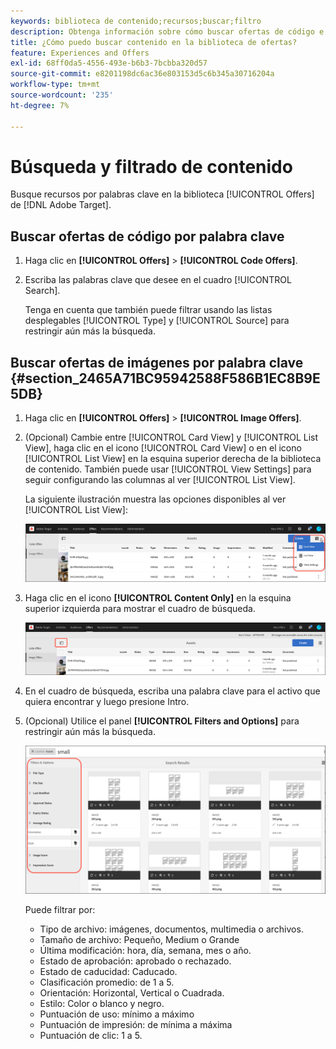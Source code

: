```yaml
---
keywords: biblioteca de contenido;recursos;buscar;filtro
description: Obtenga información sobre cómo buscar ofertas de código e imagen en la biblioteca de ofertas de Adobe [!DNL Target] Ofertas.
title: ¿Cómo puedo buscar contenido en la biblioteca de ofertas?
feature: Experiences and Offers
exl-id: 68ff0da5-4556-493e-b6b3-7bcbba320d57
source-git-commit: e8201198dc6ac36e803153d5c6b345a30716204a
workflow-type: tm+mt
source-wordcount: '235'
ht-degree: 7%

---
```


# Búsqueda y filtrado de contenido

Busque recursos por palabras clave en la biblioteca [!UICONTROL Offers] de [!DNL Adobe Target].

## Buscar ofertas de código por palabra clave

1. Haga clic en **[!UICONTROL Offers]** > **[!UICONTROL Code Offers]**.
1. Escriba las palabras clave que desee en el cuadro [!UICONTROL Search].

   Tenga en cuenta que también puede filtrar usando las listas desplegables [!UICONTROL Type] y [!UICONTROL Source] para restringir aún más la búsqueda.

## Buscar ofertas de imágenes por palabra clave {#section_2465A71BC95942588F586B1EC8B9E5DB}

1. Haga clic en **[!UICONTROL Offers]** > **[!UICONTROL Image Offers]**.

1. (Opcional) Cambie entre [!UICONTROL Card View] y [!UICONTROL List View], haga clic en el icono [!UICONTROL Card View] o en el icono [!UICONTROL List View] en la esquina superior derecha de la biblioteca de contenido. También puede usar [!UICONTROL View Settings] para seguir configurando las columnas al ver [!UICONTROL List View].

   La siguiente ilustración muestra las opciones disponibles al ver [!UICONTROL List View]:

   ![Opciones de vista de lista](/help/main/c-experiences/c-manage-content/assets/view-settings-options.png)

1. Haga clic en el icono **[!UICONTROL Content Only]** en la esquina superior izquierda para mostrar el cuadro de búsqueda.

   ![Opción Solo contenido](/help/main/c-experiences/c-manage-content/assets/content-only.png)

1. En el cuadro de búsqueda, escriba una palabra clave para el activo que quiera encontrar y luego presione Intro.

1. (Opcional) Utilice el panel **[!UICONTROL Filters and Options]** para restringir aún más la búsqueda.

   ![Filtro y panel de opciones](/help/main/c-experiences/c-manage-content/assets/filter-and-options.png)

   Puede filtrar por:

   * Tipo de archivo: imágenes, documentos, multimedia o archivos.
   * Tamaño de archivo: Pequeño, Medium o Grande
   * Última modificación: hora, día, semana, mes o año.
   * Estado de aprobación: aprobado o rechazado.
   * Estado de caducidad: Caducado.
   * Clasificación promedio: de 1 a 5.
   * Orientación: Horizontal, Vertical o Cuadrada.
   * Estilo: Color o blanco y negro.
   * Puntuación de uso: mínimo a máximo
   * Puntuación de impresión: de mínima a máxima
   * Puntuación de clic: 1 a 5.
